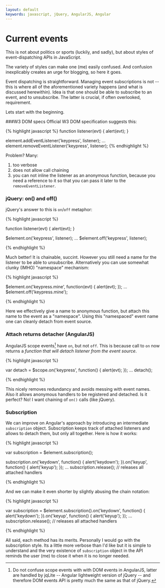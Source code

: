 ```yaml
---
layout: default
keywords: javascript, jQuery, AngularJS, Angular
---
```

# Current events
This is not about politics or sports (luckily, and sadly), but about styles of event-dispatching APIs in JavaScript.

The variety of styles can make one (me) easily confused. And confusion inexplicably creates an urge for blogging, so here it goes.
 
Event dispatching is straightforward. Managing event subscriptions is not -- this is where all of the aforementioned variety happens (and what is discussed herewithin).
Idea is that one should be able to subscribe to an event, and to unsubscribe. The latter is crucial, if often overlooked, requirement. 

Lets start with the beginning.

###W3 DOM specs
Official W3 DOM specification suggests this:

{% highlight javascript %}
function listener(evt) {
	alert(evt);
}

element.addEventListener('keypress', listener);
...
element.removeEventListener('keypress', listener);
{% endhighlight %}

Problem? Many:

1. too verbose
2. does not allow call chaining
3. you can not inline the listener as an anonymous function, because you need a reference
   to it so that you can pass it later to the `removeEventListener`.

### jQuery: on() and off()
jQuery's answer to this is `on`/`off` metaphor:

{% highlight javascript %}

function listener(evt) {
	alert(evt);
}

$element.on('keypress', listener);
...
$element.off('keypress', listener);

{% endhighlight %}

Much better! It is chainable, succint. However you still need a name for the listener
to be able to unsubscribe. Alternatively you can use somewhat clunky (IMHO) "namespace" mechanism:

{% highlight javascript %}

$element.on('keypress.mine', function(evt) {
	alert(evt);
});
...
$element.off('keypress.mine');

{% endhighlight %}

Here we effectively give a name to anonymous function, but attach this name to the event as a "namespace". Using this "namespaced" event 
name one can cleanly detach from event source.

### Attach returns detacher (AngularJS)

AngularJS scope events[^*] have `on`, but not `off`. This is because call to `on` now returns a *function that will detach listener from the event source*. 

{% highlight javascript %}

var detach  = $scope.on('keypress', function() {
	alert(evt);
});
...
detach();

{% endhighlight %}

This nicely removes redundancy and avoids messing with event names. Also it allows anonymous handlers to be registered
and detached. Is it perfect? No! I want chaining of `on()` calls (like jQuery).

### Subscription
We can improve on Angular's approach by introducing an intermediate `subscription` object. Subscription keeps track of attached listeners and allows
to detach them, but only all together. Here is how it works: 

{% highlight javascript %}

var subscription = $element.subscription();

subscription.on('keydown', function() {
	alert('keydown');
}).on('keyup', function() {
	alert('keyup');
});
...
subscription.release(); // releases all attached handlers

{% endhighlight %}

And we can make it even shorter by slightly abusing the chain notation:

{% highlight javascript %}

var subscription = $element.subscription().on('keydown', function() {
	alert('keydown');
}).on('keyup', function() {
	alert('keyup');
});
...
subscription.release(); // releases all attached handlers

{% endhighlight %}

All said, each method has its merits. Personally I would go with the subscription style. Its a little more verbose than I'd like
but it is simple to understand and the very existence of `subscription` object in the API reminds the user (me) to close it
when it is no longer needed.

[^*]: Do not confuse scope events with with DOM events in AngularJS, latter are handled by jqLite -- Angular lightweight version 
of jQuery -- and therefore DOM events API is pretty much the same as that of jQuery.